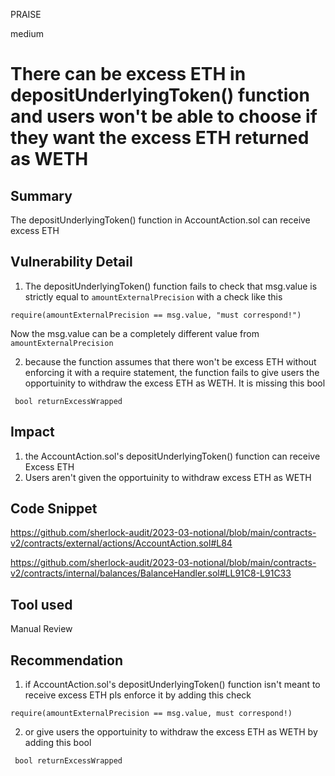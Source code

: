 PRAISE

medium

# There can be excess ETH in depositUnderlyingToken() function and users won't be able to choose if they want the excess ETH returned as WETH

## Summary
The depositUnderlyingToken() function in AccountAction.sol can receive excess ETH

## Vulnerability Detail
1. The depositUnderlyingToken() function fails to check that msg.value is strictly equal to `amountExternalPrecision` with a check like this
```solidity
require(amountExternalPrecision == msg.value, "must correspond!")
```
Now the msg.value can be a completely different value from `amountExternalPrecision`


2. because the function assumes that there won't be excess ETH without enforcing it with a require statement, the function fails to give users the opportuinity to withdraw the excess ETH as WETH.
It is missing this bool
```solidity
 bool returnExcessWrapped
```
## Impact
1. the AccountAction.sol's depositUnderlyingToken() function can receive Excess ETH
2. Users aren't given the opportuinity to withdraw excess ETH as WETH

## Code Snippet
https://github.com/sherlock-audit/2023-03-notional/blob/main/contracts-v2/contracts/external/actions/AccountAction.sol#L84

https://github.com/sherlock-audit/2023-03-notional/blob/main/contracts-v2/contracts/internal/balances/BalanceHandler.sol#LL91C8-L91C33
## Tool used

Manual Review

## Recommendation
1. if AccountAction.sol's depositUnderlyingToken() function isn't meant to receive excess ETH pls enforce it by adding this check
```solidity
require(amountExternalPrecision == msg.value, must correspond!)
```

2. or give users the opportuinity to withdraw the excess ETH as WETH by adding this bool
```solidity
 bool returnExcessWrapped
```